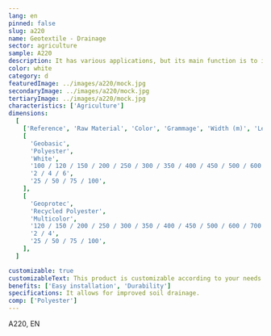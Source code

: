 ```yaml
---
lang: en
pinned: false
slug: a220
name: Geotextile - Drainage
sector: agriculture
sample: A220
description: It has various applications, but its main function is to improve soil drainage, coverings, and separation.
color: white
category: d
featuredImage: ../images/a220/mock.jpg
secondaryImage: ../images/a220/mock.jpg
tertiaryImage: ../images/a220/mock.jpg
characteristics: ['Agriculture']
dimensions:
  [
    ['Reference', 'Raw Material', 'Color', 'Grammage', 'Width (m)', 'Length (m)'],
    [
      'Geobasic',
      'Polyester',
      'White',
      '100 / 120 / 150 / 200 / 250 / 300 / 350 / 400 / 450 / 500 / 600 / 700 / 800 / 1000 / 1200',
      '2 / 4 / 6',
      '25 / 50 / 75 / 100',
    ],
    [
      'Geoprotec',
      'Recycled Polyester',
      'Multicolor',
      '120 / 150 / 200 / 250 / 300 / 350 / 400 / 450 / 500 / 600 / 700 / 1000 / 1200',
      '2 / 4',
      '25 / 50 / 75 / 100',
    ],
  ]

customizable: true
customizableText: This product is customizable according to your needs. Contact us for more information.
benefits: ['Easy installation', 'Durability']
specifications: It allows for improved soil drainage.
comp: ['Polyester']
---
```


A220, EN
